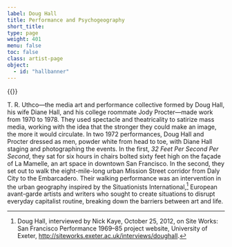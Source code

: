 ```yaml
---
label: Doug Hall
title: Performance and Psychogeography
short_title:
type: page
weight: 401
menu: false
toc: false
class: artist-page
object:
  - id: "hallbanner"
---
```

{{<q-figure id="hallbanner">}}

T. R. Uthco—the media art and performance collective formed by Doug Hall, his wife Diane Hall, and his college roommate Jody Procter—made work from 1970 to 1978. They used spectacle and theatricality to satirize mass media, working with the idea that the stronger they could make an image, the more it would circulate. In two 1972 performances, Doug Hall and Procter dressed as men, powder white from head to toe, with Diane Hall staging and photographing the events. In the first, *32 Feet Per Second Per Second*, they sat for six hours in chairs bolted sixty feet high on the façade of La Mamelle, an art space in downtown San Francisco. In the second, they set out to walk the eight-mile-long urban Mission Street corridor from Daly City to the Embarcadero. Their walking performance was an intervention in the urban geography inspired by the Situationists International,[^1] European avant-garde artists and writers who sought to create situations to disrupt everyday capitalist routine, breaking down the barriers between art and life.

[^1]: Doug Hall, interviewed by Nick Kaye, October 25, 2012, on Site Works: San Francisco Performance 1969–85 project website, University of Exeter, http://siteworks.exeter.ac.uk/interviews/doughall.
